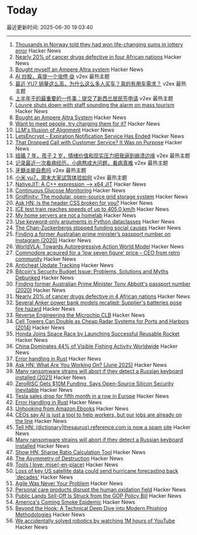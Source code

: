 # Today

最近更新时间: 2025-06-30 19:03:40

--- 
1. [Thousands in Norway told they had won life-changing sums in lottery error](https://www.theguardian.com/world/2025/jun/29/thousands-in-norway-told-they-had-won-life-changing-sums-in-lottery-error) Hacker News
2. [Nearly 20% of cancer drugs defective in four African nations](https://www.dw.com/en/nearly-20-of-cancer-drugs-defective-in-4-african-nations/a-73062221) Hacker News
3. [Bought myself an Ampere Altra system](https://marcin.juszkiewicz.com.pl/2025/06/27/bought-myself-an-ampere-altra-system/) Hacker News
4. [AI 炒股，喜提一个涨停 😄](https://www.v2ex.com/t/1141925) v2ex 最热主题
5. [最近 YU7 销量这么高，为什么这么多人买车？真的有用车需求？](https://www.v2ex.com/t/1141912) v2ex 最热主题
6. [上半年干的最重要的一件事：提交了新西兰居民签申请](https://www.v2ex.com/t/1141852) v2ex 最热主题
7. [Louvre shuts down with staff sounding the alarm on mass tourism](https://www.washingtonpost.com/world/2025/06/16/louvre-museum-paris-closed-lines-delay/2b303a16-4a9f-11f0-8fff-262d6ec54ab9_story.html) Hacker News
8. [Bought an Ampere Altra System](https://marcin.juszkiewicz.com.pl/2025/06/27/bought-myself-an-ampere-altra-system/) Hacker News
9. [Want to meet people, try charging them for it?](https://notes.eatonphil.com/2025-06-28-want-to-meet-people-charge-them.html) Hacker News
10. [LLM's Illusion of Alignment](https://www.systemicmisalignment.com/) Hacker News
11. [LetsEncrypt – Expiration Notification Service Has Ended](https://letsencrypt.org/2025/06/26/expiration-notification-service-has-ended/) Hacker News
12. [That Dropped Call with Customer Service? It Was on Purpose](https://www.theatlantic.com/ideas/archive/2025/06/customer-service-sludge/683340/) Hacker News
13. [结婚 7 年，孩子 2 岁，情绪价值和现实压力把我逼到崩溃边缘](https://www.v2ex.com/t/1141915) v2ex 最热主题
14. [记录最近一次看病经历，小病熬成大问题，看病真难](https://www.v2ex.com/t/1141868) v2ex 最热主题
15. [牙髓炎能自愈吗](https://www.v2ex.com/t/1141856) v2ex 最热主题
16. [小米 yu7，周末大家试驾体验如何](https://www.v2ex.com/t/1141848) v2ex 最热主题
17. [NativeJIT: A C++ expression –> x64 JIT](https://github.com/BitFunnel/NativeJIT) Hacker News
18. [Continuous Glucose Monitoring](https://www.imperialviolet.org/2025/06/29/cgm.html) Hacker News
19. [Gridfinity: The modular, open-source grid storage system](https://gridfinity.xyz/) Hacker News
20. [Ask HN: Is the header CSS broken for you?](https://news.ycombinator.com/item?id=44418222) Hacker News
21. [ICE test train reaches speeds of up to 405.0 km/h](https://www.deutschebahn.com/de/presse/pressestart_zentrales_uebersicht/ICE-Testzug-faehrt-bis-zu-405-0-km-h-und-sammelt-wichtige-Erkenntnisse-fuer-den-Hochgeschwindigkeitsverkehr-13428394) Hacker News
22. [My home servers are not a homelab](https://blog.nradk.com/posts/homelab/) Hacker News
23. [Use keyword-only arguments in Python dataclasses](https://chipx86.blog/2025/06/29/tip-use-keyword-only-arguments-in-python-dataclasses/) Hacker News
24. [The Chan-Zuckerbergs stopped funding social causes](https://www.washingtonpost.com/technology/2025/06/29/mark-zuckerberg-priscilla-chan-school-closure/) Hacker News
25. [Finding a former Australian prime minister’s passport number on Instagram (2020)](https://mango.pdf.zone/finding-former-australian-prime-minister-tony-abbotts-passport-number-on-instagram/) Hacker News
26. [WorldVLA: Towards Autoregressive Action World Model](https://arxiv.org/abs/2506.21539) Hacker News
27. [Commodore acquired for a 'low seven figure' price – CEO from retro community](https://www.tomshardware.com/video-games/retro-gaming/commodore-acquired-for-a-low-seven-figure-price-new-acting-ceo-comes-from-the-retro-community) Hacker News
28. [Anticheat Update Tracking](https://not-matthias.github.io/posts/anticheat-update-tracking/) Hacker News
29. [Bitcoin's Security Budget Issue: Problems, Solutions and Myths Debunked](https://budget.day/) Hacker News
30. [Finding former Australian Prime Minister Tony Abbott's passport number (2020)](https://mango.pdf.zone/finding-former-australian-prime-minister-tony-abbotts-passport-number-on-instagram/) Hacker News
31. [Nearly 20% of cancer drugs defective in 4 African nations](https://www.dw.com/en/nearly-20-of-cancer-drugs-defective-in-4-african-nations/a-73062221) Hacker News
32. [Several Anker power bank models recalled: Supplier's batteries pose fire hazard](https://www.heise.de/en/news/Fire-hazard-Anker-recalls-several-power-bank-models-also-in-Germany-10463193.html) Hacker News
33. [Reverse Engineering the Microchip CLB](http://mcp-clb.markomo.me/) Hacker News
34. [Cell Towers Can Double as Cheap Radar Systems for Ports and Harbors (2014)](https://spectrum.ieee.org/cell-tower-signals-can-improve-port-security) Hacker News
35. [Honda Joins Space Race by Launching Successful Reusable Rocket](https://www.forbes.com/sites/peterlyon/2025/06/22/as-spacex-explodes-again-honda-successfully-launches-reusable-rocket/) Hacker News
36. [China Dominates 44% of Visible Fishing Activity Worldwide](https://oceana.org/press-releases/china-dominates-44-of-visible-fishing-activity-worldwide/) Hacker News
37. [Error handling in Rust](https://felix-knorr.net/posts/2025-06-29-rust-error-handling.html) Hacker News
38. [Ask HN: What Are You Working On? (June 2025)](https://news.ycombinator.com/item?id=44416093) Hacker News
39. [Many ransomware strains will abort if they detect a Russian keyboard installed (2021)](https://krebsonsecurity.com/2021/05/try-this-one-weird-trick-russian-hackers-hate/) Hacker News
40. [ZeroRISC Gets $10M Funding, Says Open-Source Silicon Security Inevitable](https://www.eetimes.com/zerorisc-gets-10-million-funding-says-open-source-silicon-security-inevitable/) Hacker News
41. [Tesla sales drop for fifth month in a row in Europe](https://abcnews.go.com/Business/wireStory/europeans-angry-musk-buying-cars-tesla-sales-drop-123203026) Hacker News
42. [Error Handling in Rust](https://felix-knorr.net/posts/2025-06-29-rust-error-handling.html) Hacker News
43. [Unhooking from Amazon Ebooks](https://remysharp.com/2025/06/29/unhooking-from-amazon-ebooks) Hacker News
44. [CEOs say AI is just a tool to help workers, but our jobs are already on the line](https://gizmodo.com/ceos-are-quietly-telling-us-the-truth-ai-is-replacing-you-2000621907) Hacker News
45. [Tell HN: (dictionary|thesaurus).reference.com is now a spam site](https://news.ycombinator.com/item?id=44415289) Hacker News
46. [Many ransomware strains will abort if they detect a Russian keyboard installed](https://krebsonsecurity.com/2021/05/try-this-one-weird-trick-russian-hackers-hate/) Hacker News
47. [Show HN: Sharpe Ratio Calculation Tool](https://www.fundratios.com/) Hacker News
48. [The Asymmetry of Destruction](https://passingtime.substack.com/p/the-asymmetry-of-destruction) Hacker News
49. [Tools I love: mise(-en-place)](https://blog.vbang.dk/2025/06/29/tools-i-love-mise/) Hacker News
50. [Loss of key US satellite data could send hurricane forecasting back 'decades'](https://www.theguardian.com/us-news/2025/jun/28/noaa-cuts-hurricane-forecasting-climate) Hacker News
51. [Agile Was Never Your Problem](https://thecynical.dev/posts/agile-was-never-your-problem/) Hacker News
52. [Personal care products disrupt the human oxidation field](https://www.science.org/doi/10.1126/sciadv.ads7908) Hacker News
53. [Public Lands Sell-Off Is Struck from the GOP Policy Bill](https://www.nytimes.com/2025/06/28/climate/public-lands-sell-off-dropped-mike-lee.html) Hacker News
54. [America's Coming Smoke Epidemic](https://www.theatlantic.com/science/archive/2025/06/wildfire-smoke-epidemic/683343/) Hacker News
55. [Beyond the Hook: A Technical Deep Dive into Modern Phishing Methodologies](https://blog.quarkslab.com/./technical-dive-into-modern-phishing.html) Hacker News
56. [We accidentally solved robotics by watching 1M hours of YouTube](https://ksagar.bearblog.dev/vjepa/) Hacker News
